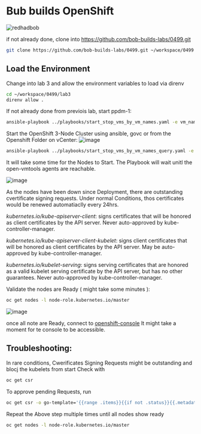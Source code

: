 # Bub builds OpenShift 
![redhadbob](https://github.com/bob-builds-labs/bob-builds-labs.github.io/assets/8255007/2005cdad-e517-4898-aab1-d8bf50f7b7ed)


if not already done, clone into https://github.com/bob-builds-labs/0499.git
```bash
git clone https://github.com/bob-builds-labs/0499.git ~/workspace/0499
```
## Load the Environment

Change into lab 3 and allow the environment variables to load via direnv

```bash
cd ~/workspace/0499/lab3
direnv allow .
```

If not already done from previois lab, start ppdm-1:

```bash
ansible-playbook ../playbooks/start_stop_vms_by_vm_names.yaml -e vm_names='ppdm-1' -e state=start
```
Start the OpenShift 3-Node Cluster using ansible, govc or from the Openshift Folder on vCenter: 
![image](https://github.com/bob-builds-labs/bob-builds-labs.github.io/assets/8255007/dd4f1640-5e5e-4077-bda4-9edd6d06cb28)

```bash
ansible-playbook ../playbooks/start_stop_vms_by_vm_names_query.yaml -e vm_names='openshift' -e state=start
```

It will take some time for the Nodes to Start. The Playbook will wait unitl the open-vmtools agents are reachable.

![image](https://github.com/bob-builds-labs/bob-builds-labs.github.io/assets/8255007/214a44fd-4ba5-470d-baae-d5752b16b50d)


As the nodes have been down since Deployment, there are outstanding cvertificate signing requests. Under normal Conditions, thos certificates would be renewed automatiaclly every 24hrs. 

*kubernetes.io/kube-apiserver-client*: signs certificates that will be honored as client certificates by the API server. Never auto-approved by kube-controller-manager.

*kubernetes.io/kube-apiserver-client-kubelet*: signs client certificates that will be honored as client certificates by the API server. May be auto-approved by kube-controller-manager.

*kubernetes.io/kubelet-serving*: signs serving certificates that are honored as a valid kubelet serving certificate by the API server, but has no other guarantees. Never auto-approved by kube-controller-manager.


Validate the nodes are Ready ( might take some minutes ):
```bash
oc get nodes -l node-role.kubernetes.io/master
```
![image](https://github.com/bob-builds-labs/bob-builds-labs.github.io/assets/8255007/75a85bb5-3541-4ff0-8c7c-5221a8254bc1)

once all note are Ready, connect to [openshift-console](https://console-openshift-console.apps.openshift.demo.local)
It might take a moment for te console to be accessible.


## Troubleshooting:
In rare conditions, Cwerificates Signing Requests might be outstanding and blocj the kubelets from start
Check with  
```bash
oc get csr
```
To approve pending Requests, run

```bash
oc get csr -o go-template='{{range .items}}{{if not .status}}{{.metadata.name}}{{"\n"}}{{end}}{{end}}' | xargs oc adm certificate approve
```

Repeat the Above step multiple times until all nodes show ready 
```bash
oc get nodes -l node-role.kubernetes.io/master
```



